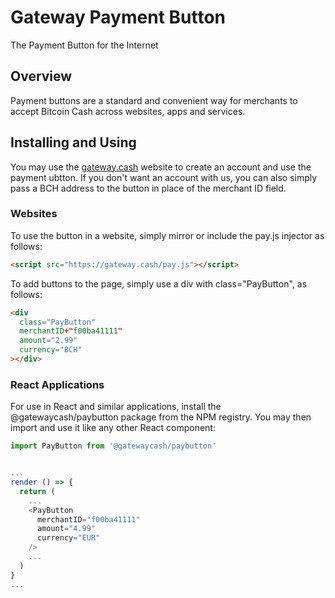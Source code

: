 # Gateway Payment Button

The Payment Button for the Internet

## Overview

Payment buttons are a standard and convenient way for merchants to accept
Bitcoin Cash across websites, apps and services.

## Installing and Using

You may use the [gateway.cash](https://gateway.cash) website to create an
account and use the payment ubtton. If you don't want an account with us,
you can also simply pass a BCH address to the button in place of the merchant ID
field.

### Websites

To use the button in a website, simply mirror or include the pay.js injector
as follows:

```HTML
<script src="https://gateway.cash/pay.js"></script>
```

To add buttons to the page, simply use a div with class="PayButton", as follows:

```HTML
<div
  class="PayButton"
  merchantID+"f00ba41111"
  amount="2.99"
  currency="BCH"
></div>
```

### React Applications

For use in React and similar applications, install the @gatewaycash/paybutton
package from the NPM registry. You may then import and use it like any other
React component:

```JavaScript
import PayButton from '@gatewaycash/paybutton'


...
render () => {
  return (
    ...
    <PayButton
      merchantID="f00ba41111"
      amount="4.99"
      currency="EUR"
    />
    ...
  )
}
...
```

